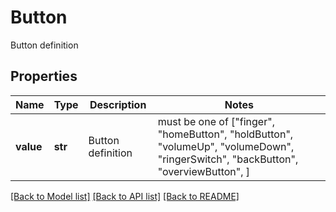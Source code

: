 # Button

Button definition

## Properties
Name | Type | Description | Notes
------------ | ------------- | ------------- | -------------
**value** | **str** | Button definition |  must be one of ["finger", "homeButton", "holdButton", "volumeUp", "volumeDown", "ringerSwitch", "backButton", "overviewButton", ]

[[Back to Model list]](../README.md#documentation-for-models) [[Back to API list]](../README.md#documentation-for-api-endpoints) [[Back to README]](../README.md)


